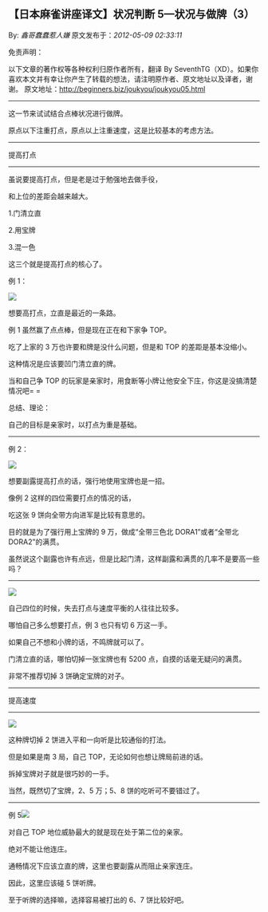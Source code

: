 ## 【日本麻雀讲座译文】状况判断 5—状况与做牌（3）

By: _鑫哥蠢蠢惹人嫌_ 原文发布于：_2012-05-09 02:33:11_

免责声明：

以下文章的著作权等各种权利归原作者所有，翻译 By
SeventhTG（XD）。如果你喜欢本文并有幸让你产生了转载的想法，请注明原作者、原文地址以及译者，谢谢。
原文地址：http://beginners.biz/joukyou/joukyou05.html

---

这一节来试试结合点棒状况进行做牌。

原点以下注重打点，原点以上注重速度，这是比较基本的考虑方法。

---

提高打点

---

虽说要提高打点，但是老是过于勉强地去做手役，

和上位的差距会越来越大。

1.门清立直

2.用宝牌

3.混一色

这三个就是提高打点的核心了。

例 1：

![](http://s4.sinaimg.cn/middle/7f78b76fgbf8abc15ea73&690)

想要高打点，立直是最近的一条路。

例 1 虽然赢了点点棒，但是现在正在和下家争 TOP。

吃了上家的 3 万也许要和牌是没什么问题，但是和 TOP 的差距是基本没缩小。

这种情况是应该要凹门清立直的牌。

当和自己争 TOP 的玩家是亲家时，用食断等小牌让他安全下庄，你这是没搞清楚情况吧= =

总结、理论：

自己的目标是亲家时，以打点为重是基础。

---

例 2：

![](http://s16.sinaimg.cn/middle/7f78b76fgbf8add7c0ddf&690)

想要副露提高打点的话，强行地使用宝牌也是一招。

像例 2 这样的四位需要打点的情况的话，

吃这张 9 饼向全带方向进军是比较有意思的。

目的就是为了强行用上宝牌的 9 万，做成“全带三色北 DORA1”或者“全带北 DORA2”的满贯。

虽然说这个副露也许有点远，但是比起门清，这样副露和满贯的几率不是要高一些吗？

---

![](http://s16.sinaimg.cn/middle/7f78b76fgbf8af48f517f&690)

自己四位的时候，失去打点与速度平衡的人往往比较多。

哪怕自己多么想要打点，例 3 也只有切 6 万这一手。

如果自己不想和小牌的话，不鸣牌就可以了。

门清立直的话，哪怕切掉一张宝牌也有 5200 点，自摸的话毫无疑问的满贯。

非常不推荐切掉 3 饼确定宝牌的对子。

---

提高速度

---

![](http://s5.sinaimg.cn/middle/7f78b76fgbf8b082c62f4&690)

这种牌切掉 2 饼进入平和一向听是比较通俗的打法。

但是如果是南 3 局，自己 TOP，无论如何也想让牌局前进的话。

拆掉宝牌对子就是很巧妙的一手。

当然，既然切了宝牌，2、5 万；5、8 饼的吃听可不要错过了。

---

例 5![](http://s6.sinaimg.cn/middle/7f78b76fgbf8b18f01ec5&690)

对自己 TOP 地位威胁最大的就是现在处于第二位的亲家。

绝对不能让他连庄。

通畅情况下应该立直的牌，这里也要副露从而阻止亲家连庄。

因此，这里应该碰 5 饼听牌。

至于听牌的选择嘛，选择容易被打出的 6、7 饼比较好吧。
